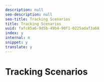 ```yaml
---
description: null
seo-description: null
seo-title: Tracking Scenarios
title: Tracking Scenarios
uuid: fafc85a6-9d5b-49b4-90f1-0225adaf3a68
index: y
internal: n
snippet: y
translate: y
---
```


# Tracking Scenarios

